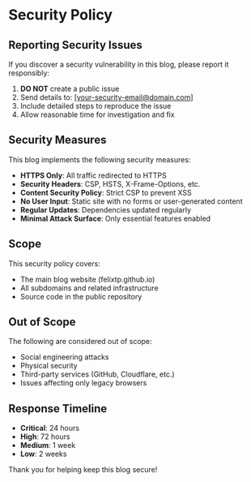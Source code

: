 # Security Policy

## Reporting Security Issues

If you discover a security vulnerability in this blog, please report it responsibly:

1. **DO NOT** create a public issue
2. Send details to: [your-security-email@domain.com]
3. Include detailed steps to reproduce the issue
4. Allow reasonable time for investigation and fix

## Security Measures

This blog implements the following security measures:

- **HTTPS Only**: All traffic redirected to HTTPS
- **Security Headers**: CSP, HSTS, X-Frame-Options, etc.
- **Content Security Policy**: Strict CSP to prevent XSS
- **No User Input**: Static site with no forms or user-generated content
- **Regular Updates**: Dependencies updated regularly
- **Minimal Attack Surface**: Only essential features enabled

## Scope

This security policy covers:
- The main blog website (felixtp.github.io)
- All subdomains and related infrastructure
- Source code in the public repository

## Out of Scope

The following are considered out of scope:
- Social engineering attacks
- Physical security
- Third-party services (GitHub, Cloudflare, etc.)
- Issues affecting only legacy browsers

## Response Timeline

- **Critical**: 24 hours
- **High**: 72 hours  
- **Medium**: 1 week
- **Low**: 2 weeks

Thank you for helping keep this blog secure!
